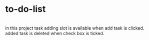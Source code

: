 # to-do-list
<br>
in this project task adding slot is available when add task is clicked.<br>
added task is deleted when check box is ticked.
